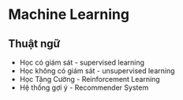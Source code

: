 # Machine Learning
  
## Thuật ngữ
- Học có giám sát - supervised learning
- Học không có giám sát - unsupervised learning 
- Học Tăng Cường - Reinforcement Learning
- Hệ thống gợi ý - Recommender System
